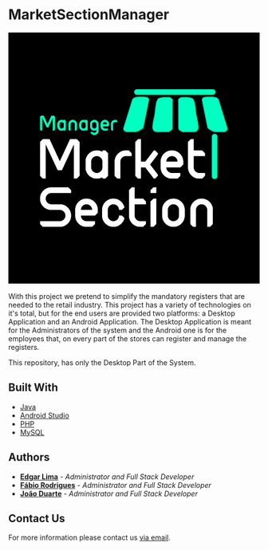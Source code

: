 # MarketSectionManager
![Image description](https://github.com/MarketSectionManager-LEI-ESTGOH/MarketSectionManager-DesktopAPP/blob/main/logo.jpg)

With this project we pretend to simplify the mandatory registers that are needed to the retail industry. This project has a variety of technologies on it's total, but for the end users are provided two platforms: a Desktop Application and an Android Application. The Desktop Application is meant for the Administrators of the system and the Android one is for the employees that, on every part of the stores can register and manage the registers.

This repository, has only the Desktop Part of the System.

## Built With
* [Java](https://www.java.com/en/)
* [Android Studio](https://developer.android.com/studio)
* [PHP](https://www.php.net/)
* [MySQL](https://www.mysql.com/)

## Authors
* **[Edgar Lima](https://github.com/EdgarFLima)** - *Administrator and Full Stack Developer*
* **[Fábio Rodrigues](https://github.com/BladedLaner)** - *Administrator and Full Stack Developer*
* **[João Duarte](https://github.com/jduarte98)** - *Administrator and Full Stack Developer*

## Contact Us
For more information please contact us [via email](mailto:marketsectionmanager@gmail.com).
